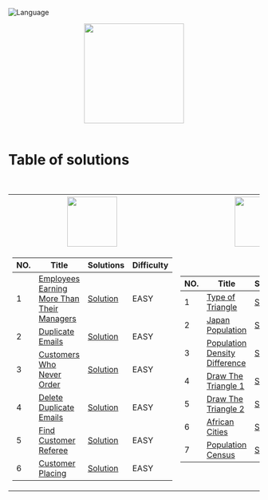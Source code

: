![Language](https://img.shields.io/badge/language-SQL%20-red.svg)

<p align="center">
    <img height=200 src="https://cdn-icons-png.flaticon.com/512/3161/3161133.png">
  <br>
  <br>
</p>

# Table of solutions
<br>

<table>
<tr>
    <th><img height=100 src="https://upload.wikimedia.org/wikipedia/commons/0/0a/LeetCode_Logo_black_with_text.svg"> </th>
    <th><img height=100 src="https://i0.wp.com/gradsingames.com/wp-content/uploads/2016/05/856771_668224053197841_1943699009_o.png"></th>
</tr>
<tr><td>

|NO.| Title | Solutions | Difficulty |
|---|-------|----------|------------|
|1|[Employees Earning More Than Their Managers](https://leetcode.com/problems/employees-earning-more-than-their-managers/)|[Solution](Solutions/L1.sql)|EASY|
|2|[Duplicate Emails](https://leetcode.com/problems/duplicate-emails/)|[Solution](Solutions/L2.sql)|EASY|
|3|[Customers Who Never Order](https://leetcode.com/problems/customers-who-never-order/)|[Solution](Solutions/L3.sql)|EASY|
|4|[Delete Duplicate Emails](https://leetcode.com/problems/delete-duplicate-emails/)|[Solution](Solutions/L4.sql)|EASY|
|5|[Find Customer Referee](https://leetcode.com/problems/find-customer-referee/)|[Solution](Solutions/L5.sql)|EASY|
|6|[Customer Placing](https://leetcode.com/problems/customer-placing-the-largest-number-of-orders/)|[Solution](Solutions/L6.sql)|EASY|

</td><td>

|NO.| Title | Solutions | Difficulty |
|---|-------|----------|------------|
|1|[Type of Triangle](https://www.hackerrank.com/challenges/what-type-of-triangle/problem)|[Solution](Solutions/H1.sql)|EASY|
|2|[Japan Population](https://www.hackerrank.com/challenges/japan-population/problem)|[Solution](Solutions/H2.sql)|EASY|
|3|[Population Density Difference](https://www.hackerrank.com/challenges/population-density-difference/problem)|[Solution](Solutions/H3.sql)|EASY|
|4|[Draw The Triangle 1](https://www.hackerrank.com/challenges/draw-the-triangle-1/problem)|[Solution](Solutions/H4.sql)|EASY|
|5|[Draw The Triangle 2](https://www.hackerrank.com/challenges/draw-the-triangle-2/problem)|[Solution](Solutions/H5.sql)|EASY|
|6|[African Cities](https://www.hackerrank.com/challenges/african-cities/problem)|[Solution](Solutions/H6.sql)|EASY|
|7|[Population Census](https://www.hackerrank.com/challenges/asian-population/problem)|[Solution](Solutions/H7.sql)|EASY|

</td></tr> </table>

